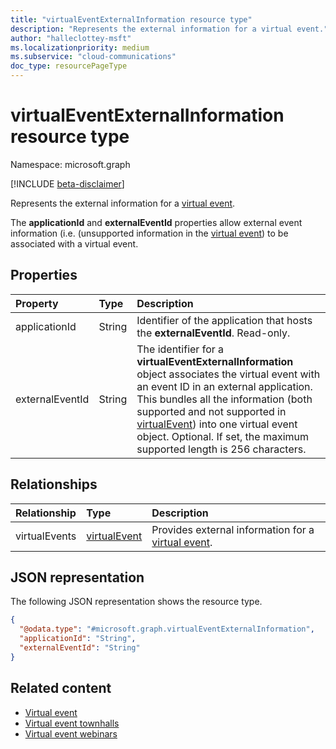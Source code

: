 ```yaml
---
title: "virtualEventExternalInformation resource type"
description: "Represents the external information for a virtual event."
author: "halleclottey-msft"
ms.localizationpriority: medium
ms.subservice: "cloud-communications"
doc_type: resourcePageType
---
```


# virtualEventExternalInformation resource type

Namespace: microsoft.graph

[!INCLUDE [beta-disclaimer](../../includes/beta-disclaimer.md)]

Represents the external information for a [virtual event](../resources/virtualevent.md).

The **applicationId** and **externalEventId** properties allow external event information (i.e. (unsupported information in the [virtual event](../resources/virtualevent.md)) to be associated with a virtual event.

## Properties

|Property|Type|Description|
|:---|:---|:---|
|applicationId|String| Identifier of the application that hosts the **externalEventId**. Read-only. |
|externalEventId|String| The identifier for a **virtualEventExternalInformation** object associates the virtual event with an event ID in an external application. This bundles all the information (both supported and not supported in [virtualEvent](../resources/virtualevent.md)) into one virtual event object. Optional. If set, the maximum supported length is 256 characters.|

## Relationships

|Relationship|Type|Description|
|:---|:---|:---|
|virtualEvents|[virtualEvent](../resources/virtualevent.md)| Provides external information for a [virtual event](../resources/virtualevent.md).|

## JSON representation

The following JSON representation shows the resource type.

<!-- {
  "blockType": "resource",
  "@odata.type": "microsoft.graph.virtualEventExternalInformation"
}
-->
``` json
{
  "@odata.type": "#microsoft.graph.virtualEventExternalInformation",
  "applicationId": "String",
  "externalEventId": "String"
}
```

## Related content

- [Virtual event](../resources/virtualevent.md)
- [Virtual event townhalls](../resources/virtualeventtownhall.md)
- [Virtual event webinars](../resources/virtualeventwebinar.md)
